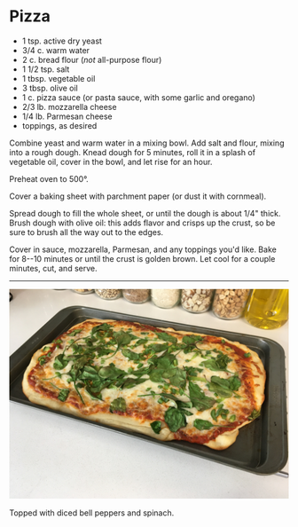 # Pizza

- 1 tsp. active dry yeast
- 3/4 c. warm water
- 2 c. bread flour (*not* all-purpose flour)
- 1 1/2 tsp. salt
- 1 tbsp. vegetable oil
- 3 tbsp. olive oil
- 1 c. pizza sauce (or pasta sauce, with some garlic and oregano)
- 2/3 lb. mozzarella cheese
- 1/4 lb. Parmesan cheese
- toppings, as desired

Combine yeast and warm water in a mixing bowl. Add salt and flour, mixing into a
rough dough. Knead dough for 5 minutes, roll it in a splash of vegetable oil,
cover in the bowl, and let rise for an hour.

Preheat oven to 500°.

Cover a baking sheet with parchment paper (or dust it with cornmeal).

Spread dough to fill the whole sheet, or until the dough is about 1/4" thick.
Brush dough with olive oil: this adds flavor and crisps up the crust, so be sure
to brush all the way out to the edges.

Cover in sauce, mozzarella, Parmesan, and any toppings you'd like. Bake for
8--10 minutes or until the crust is golden brown. Let cool for a couple minutes,
cut, and serve.

---

![pizza!](../images/pizza.jpg)

Topped with diced bell peppers and spinach.
